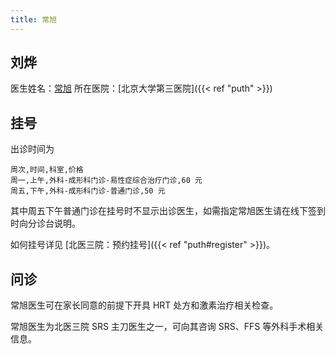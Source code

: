 ```yaml
---
title: 常旭
---
```


## 刘烨

医生姓名：[常旭](https://www.haodf.com/doctor/6964387922.html)
所在医院：[北京大学第三医院]({{< ref "puth" >}})

## 挂号

出诊时间为

```csv
周次,时间,科室,价格
周一,上午,外科-成形科门诊-易性症综合治疗门诊,60 元
周五,下午,外科-成形科门诊-普通门诊,50 元
```

其中周五下午普通门诊在挂号时不显示出诊医生，如需指定常旭医生请在线下签到时向分诊台说明。

如何挂号详见 [北医三院：预约挂号]({{< ref "puth#register" >}})。

## 问诊

常旭医生可在家长同意的前提下开具 HRT 处方和激素治疗相关检查。

常旭医生为北医三院 SRS 主刀医生之一，可向其咨询 SRS、FFS 等外科手术相关信息。
